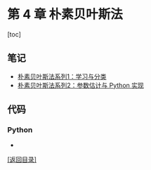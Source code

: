 # 第 4 章 朴素贝叶斯法

[toc]

## 笔记
- [朴素贝叶斯法系列1：学习与分类](http://121.42.47.99/yuenshome/wordpress/?p=3885)
- [朴素贝叶斯法系列2：参数估计与 Python 实现](http://121.42.47.99/yuenshome/wordpress/?p=3936)

## 代码

### Python

-

[\[返回目录\]](../README.md)